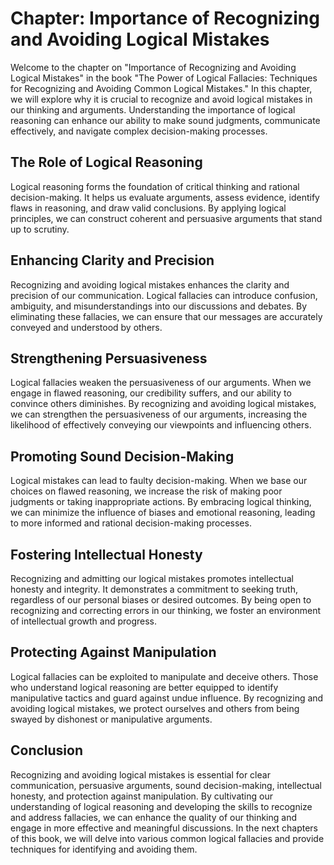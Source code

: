 Chapter: Importance of Recognizing and Avoiding Logical Mistakes
================================================================

Welcome to the chapter on "Importance of Recognizing and Avoiding Logical Mistakes" in the book "The Power of Logical Fallacies: Techniques for Recognizing and Avoiding Common Logical Mistakes." In this chapter, we will explore why it is crucial to recognize and avoid logical mistakes in our thinking and arguments. Understanding the importance of logical reasoning can enhance our ability to make sound judgments, communicate effectively, and navigate complex decision-making processes.

The Role of Logical Reasoning
-----------------------------

Logical reasoning forms the foundation of critical thinking and rational decision-making. It helps us evaluate arguments, assess evidence, identify flaws in reasoning, and draw valid conclusions. By applying logical principles, we can construct coherent and persuasive arguments that stand up to scrutiny.

Enhancing Clarity and Precision
-------------------------------

Recognizing and avoiding logical mistakes enhances the clarity and precision of our communication. Logical fallacies can introduce confusion, ambiguity, and misunderstandings into our discussions and debates. By eliminating these fallacies, we can ensure that our messages are accurately conveyed and understood by others.

Strengthening Persuasiveness
----------------------------

Logical fallacies weaken the persuasiveness of our arguments. When we engage in flawed reasoning, our credibility suffers, and our ability to convince others diminishes. By recognizing and avoiding logical mistakes, we can strengthen the persuasiveness of our arguments, increasing the likelihood of effectively conveying our viewpoints and influencing others.

Promoting Sound Decision-Making
-------------------------------

Logical mistakes can lead to faulty decision-making. When we base our choices on flawed reasoning, we increase the risk of making poor judgments or taking inappropriate actions. By embracing logical thinking, we can minimize the influence of biases and emotional reasoning, leading to more informed and rational decision-making processes.

Fostering Intellectual Honesty
------------------------------

Recognizing and admitting our logical mistakes promotes intellectual honesty and integrity. It demonstrates a commitment to seeking truth, regardless of our personal biases or desired outcomes. By being open to recognizing and correcting errors in our thinking, we foster an environment of intellectual growth and progress.

Protecting Against Manipulation
-------------------------------

Logical fallacies can be exploited to manipulate and deceive others. Those who understand logical reasoning are better equipped to identify manipulative tactics and guard against undue influence. By recognizing and avoiding logical mistakes, we protect ourselves and others from being swayed by dishonest or manipulative arguments.

Conclusion
----------

Recognizing and avoiding logical mistakes is essential for clear communication, persuasive arguments, sound decision-making, intellectual honesty, and protection against manipulation. By cultivating our understanding of logical reasoning and developing the skills to recognize and address fallacies, we can enhance the quality of our thinking and engage in more effective and meaningful discussions. In the next chapters of this book, we will delve into various common logical fallacies and provide techniques for identifying and avoiding them.
